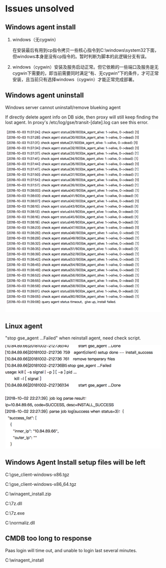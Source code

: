 # Issues unsolved



## Windows agent install 

1. windows（无cygwin）

   在安装最后有用到cp指令拷贝一些核心指令到C:\windows\system32下面，但windows本身是没有cp指令的。暂时判断为脚本的此逻辑分支有误。

2. windows（cygwin）安装及服务启动正常。但它依赖的一些端口及服务是无cygwin下需要的，即当前需要同时满足“有、无cygwin”下的条件，才可正常安装，且当前只有选择windows（cygwin）才能正常完成部署。

## Windows agent uninstall

Windows server cannot uninstall/remove blueking agent 

If directly delete agent info on DB side, then proxy will still keep finding the lost agent. In proxy's /etc/log/gse/transit-\[date\].log can see this error.

![Keep check version and timeout](../.gitbook/assets/screen-shot-2018-10-03-at-11.46.15.png)

## Linux agent 

"stop gse\_agent ...Failed" when reinstall agent, need check script.



![](../.gitbook/assets/image%20%281%29.png)

##   Windows Agent Install setup files will be left

C:\gse\_client-windows-x86.tgz

C:\gse\_client-windows-x86\_64.tgz

C:\winagent\_install.zip

C:\7z.dll

C:\7z.exe

C:\normaliz.dll

## CMDB too long to response

Paas login will time out, and unable to login last several minutes.



C:\winagent\_install

